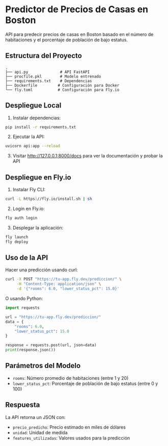 # Predictor de Precios de Casas en Boston

API para predecir precios de casas en Boston basado en el número de habitaciones y el porcentaje de población de bajo estatus.

## Estructura del Proyecto

```
.
├── api.py              # API FastAPI
├── procfile.pkl        # Modelo entrenado
├── requirements.txt    # Dependencias
├── Dockerfile         # Configuración para Docker
└── fly.toml           # Configuración para Fly.io
```

## Despliegue Local

1. Instalar dependencias:
```bash
pip install -r requirements.txt
```

2. Ejecutar la API:
```bash
uvicorn api:app --reload
```

3. Visitar http://127.0.0.1:8000/docs para ver la documentación y probar la API

## Despliegue en Fly.io

1. Instalar Fly CLI:
```bash
curl -L https://fly.io/install.sh | sh
```

2. Login en Fly.io:
```bash
fly auth login
```

3. Desplegar la aplicación:
```bash
fly launch
fly deploy
```

## Uso de la API

Hacer una predicción usando curl:

```bash
curl -X POST "https://tu-app.fly.dev/prediccion/" \
     -H "Content-Type: application/json" \
     -d '{"rooms": 6.0, "lower_status_pct": 15.0}'
```

O usando Python:

```python
import requests

url = "https://tu-app.fly.dev/prediccion/"
data = {
    "rooms": 6.0,
    "lower_status_pct": 15.0
}

response = requests.post(url, json=data)
print(response.json())
```

## Parámetros del Modelo

- `rooms`: Número promedio de habitaciones (entre 1 y 20)
- `lower_status_pct`: Porcentaje de población de bajo estatus (entre 0 y 100)

## Respuesta

La API retorna un JSON con:
- `precio_predicho`: Precio estimado en miles de dólares
- `unidad`: Unidad de medida
- `features_utilizadas`: Valores usados para la predicción 